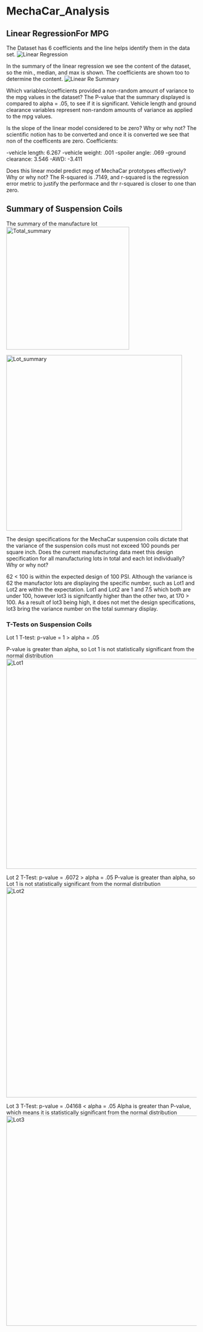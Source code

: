 # MechaCar_Analysis

## Linear RegressionFor MPG ##

The Dataset has 6 coefficients and the line helps identify them in the data set.
![Linear Regression](https://user-images.githubusercontent.com/100543143/172079118-f7ce8384-9a42-4a8d-9bd7-ad8988d217f6.png)

In the summary of the linear regression we see the content of the dataset, so the min., median, and max is shown. The coefficients are shown too to determine the content.
![Linear Re  Summary](https://user-images.githubusercontent.com/100543143/172079340-39fe25e9-42a8-43e3-ad31-bd9ff6f8d815.png)


Which variables/coefficients provided a non-random amount of variance to the mpg values in the dataset?
The P-value that the summary displayed is compared to alpha = .05, to see if it is significant. Vehicle length and ground clearance variables represent non-random amounts of variance as applied to the mpg values.

Is the slope of the linear model considered to be zero? Why or why not?
The scientific notion has to be converted and once it is converted we see that non of the coefficents are zero.
Coefficients:

-vehicle length: 6.267
-vehicle weight: .001
-spoiler angle: .069
-ground clearance: 3.546
-AWD: -3.411


Does this linear model predict mpg of MechaCar prototypes effectively? Why or why not?
The R-squared is .7149, and r-squared is the regression error metric to justify the performace and thr r-squared is closer to one than zero.


## Summary of Suspension Coils ##

The summary of the manufacture lot 
<img width="325" alt="Total_summary" src="https://user-images.githubusercontent.com/100543143/172080346-a66b3bfa-c972-499d-8501-d10c9a89b377.png">

<img width="465" alt="Lot_summary" src="https://user-images.githubusercontent.com/100543143/172080403-e0e1ed5d-e848-4b3a-93f6-4c0eda00311a.png">


The design specifications for the MechaCar suspension coils dictate that the variance of the suspension coils must not exceed 100 pounds per square inch. Does the current manufacturing data meet this design specification for all manufacturing lots in total and each lot individually? Why or why not?

62 < 100 is within the expected design of 100 PSI. Although the variance is 62 the manufactor lots are displaying the specific number, such as Lot1 and Lot2 are within the expectation. Lot1 and Lot2 are 1 and 7.5 which both are under 100, however lot3 is signifcantly higher than the other two, at 170 > 100. As a result of lot3 being high, it does not met the design specifications, lot3 bring the variance number on the total summary display.


### T-Tests on Suspension Coils ### 

Lot 1 T-test:
p-value = 1 > alpha = .05

P-value is greater than alpha, so Lot 1 is not statistically significant from the normal distribution
<img width="556" alt="Lot1" src="https://user-images.githubusercontent.com/100543143/172081176-956021a0-b107-419d-8842-87759731b118.png">

Lot 2 T-Test:
p-value = .6072 > alpha = .05
P-value is greater than alpha, so Lot 1 is not statistically significant from the normal distribution
<img width="557" alt="Lot2" src="https://user-images.githubusercontent.com/100543143/172081282-04ab3b98-ed6c-4cd2-a713-57dd0b0204e2.png">

Lot 3 T-Test:
p-value = .04168 < alpha = .05
Alpha is greater than P-value, which means it is statistically significant from the normal distribution
<img width="556" alt="Lot3" src="https://user-images.githubusercontent.com/100543143/172081397-bf0f9889-7072-4031-880c-03f2a503ab1f.png">


